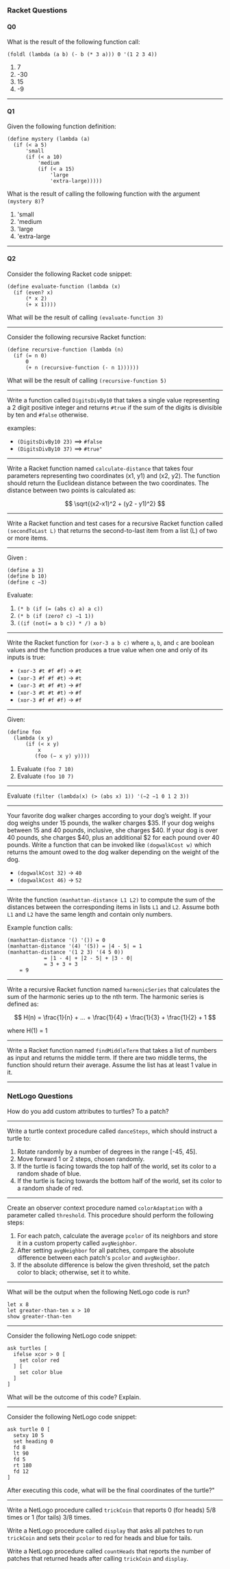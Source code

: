 
### Racket Questions

#### Q0
What is the result of the following function call:

`(foldl (lambda (a b) (- b (* 3 a))) 0 '(1 2 3 4))`

1. 7
2. -30
3. 15
4. -9

---

#### Q1
Given the following function definition:

```
(define mystery (lambda (a)
  (if (< a 5)
      'small
      (if (< a 10)
          'medium
          (if (< a 15)
              'large
              'extra-large)))))
```

What is the result of calling the following function with the argument `(mystery 8)`?

1. 'small
2. 'medium
3. 'large
4. 'extra-large

---

#### Q2
Consider the following Racket code snippet:

```
(define evaluate-function (lambda (x)
  (if (even? x)
      (* x 2)
      (+ x 1))))
```

What will be the result of calling `(evaluate-function 3)`

---

Consider the following recursive Racket function:

```
(define recursive-function (lambda (n)
  (if (= n 0)
      0
      (+ n (recursive-function (- n 1))))))
```

What will be the result of calling `(recursive-function 5)`

---

Write a function called `DigitsDivBy10` that takes a single value representing a 2 digit positive integer and returns `#true` if the sum of the digits is divisible by ten and `#false` otherwise.

examples:
- `(DigitsDivBy10 23)` ==> `#false`
- `(DigitsDivBy10 37)` ==> `#true"`

---

Write a Racket function named `calculate-distance` that takes four parameters representing two coordinates (x1, y1) and (x2, y2). The function should return the Euclidean distance between the two coordinates. The distance between two points is calculated as:

$$ \sqrt{(x2-x1)^2 + (y2 - y1)^2} $$

---

Write a Racket function and test cases for a recursive Racket function called `(secondToLast L)` that returns the second-to-last item from a list (L) of two or more items.

---

Given :
```
(define a 3)
(define b 10)
(define c −3)
```

Evaluate:
1. `(* b (if (= (abs c) a) a c))`
2. `(* b (if (zero? c) −1 1))`
3. `((if (not(= a b c)) * /) a b)`

---

Write the Racket function for `(xor-3 a b c)` where `a`, `b`, and `c` are boolean values and the function produces a true value when one and only of its inputs is true:

- `(xor-3 #t #f #f)` -> `#t`
- `(xor-3 #f #f #t)` -> `#t`
- `(xor-3 #t #f #t)` -> `#f`
- `(xor-3 #t #t #t)` -> `#f`
- `(xor-3 #f #f #f)` -> `#f`

---

Given:

```
(define foo
  (lambda (x y)
      (if (< x y)
          x
         (foo (− x y) y))))
```

1. Evaluate `(foo 7 10)`
2. Evaluate `(foo 10 7)`

---

Evaluate `(filter (lambda(x) (> (abs x) 1)) '(−2 −1 0 1 2 3))`

---

Your favorite dog walker charges according to your dog’s weight. If your dog
weighs under 15 pounds, the walker charges $35. If your dog weighs between 15 and 40
pounds, inclusive, she charges $40. If your dog is over 40 pounds, she charges $40, plus an
additional $2 for each pound over 40 pounds. Write a function that can be invoked like
`(dogwalkCost w)` which returns the amount owed to the dog walker depending on the weight
of the dog.

- `(dogwalkCost 32)` → `40`
- `(dogwalkCost 46)` → `52`

---

Write the function `(manhattan-distance L1 L2)` to compute the sum of the distances between the corresponding items in lists `L1` and `L2`. Assume both `L1` and `L2` have the same length and contain only numbers.

Example function calls:

```
(manhattan-distance '() '()) = 0
(manhattan-distance '(4) '(5)) = |4 - 5| = 1
(manhattan-distance '(1 2 3) '(4 5 0))
			= |1 - 4| + |2 - 5| + |3 - 0|
 			= 3 + 3 + 3
	= 9
```
---

Write a recursive Racket function named `harmonicSeries` that calculates the sum of the harmonic series up to the nth term. The harmonic series is defined as:

$$ H(n) = \frac{1}{n} + ... + \frac{1}{4} + \frac{1}{3} + \frac{1}{2} + 1 $$

where H(1) = 1

---

Write a Racket function named `findMiddleTerm` that takes a list of numbers as input and returns the middle term. If there are two middle terms, the function should return their average. Assume the list has at least 1 value in it.

---

### NetLogo Questions

How do you add custom attributes to turtles? To a patch?

---

Write a turtle context procedure called `danceSteps`, which should instruct a turtle to:

1.  Rotate randomly by a number of degrees in the range [-45, 45].
2.  Move forward 1 or 2 steps, chosen randomly.
3.  If the turtle is facing towards the top half of the world, set its color to a random shade of blue.
4.  If the turtle is facing towards the bottom half of the world, set its color to a random shade of red.

---

Create an observer context procedure named `colorAdaptation` with a parameter called `threshold`. This procedure should perform the following steps:

1. For each patch, calculate the average `pcolor` of its neighbors and store it in a custom property called `avgNeighbor`.
2. After setting `avgNeighbor` for all patches, compare the absolute difference between each patch's `pcolor` and `avgNeighbor`.
3. If the absolute difference is below the given threshold, set the patch color to black; otherwise, set it to white.

---

What will be the output when the following NetLogo code is run?
```
let x 8
let greater-than-ten x > 10
show greater-than-ten
```

---

Consider the following NetLogo code snippet:

```
ask turtles [
  ifelse xcor > 0 [
    set color red
  ] [
    set color blue
  ]
]
```
What will be the outcome of this code? Explain.

---

Consider the following NetLogo code snippet:

```
ask turtle 0 [
  setxy 10 5
  set heading 0
  fd 8
  lt 90
  fd 5
  rt 180
  fd 12
]
```

After executing this code, what will be the final coordinates of the turtle?"

---

Write a NetLogo procedure called `trickCoin` that reports 0 (for heads) 5/8 times or 1 (for tails) 3/8 times.

Write a NetLogo procedure called `display` that asks all patches to run `trickCoin` and sets their `pcolor` to red for heads and blue for tails.

Write a NetLogo procedure called `countHeads` that reports the number of patches that returned heads after calling `trickCoin` and `display`.
